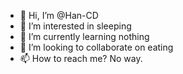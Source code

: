 - 👋 Hi, I’m @Han-CD
- 👀 I’m interested in sleeping
- 🌱 I’m currently learning nothing
- 💞️ I’m looking to collaborate on eating
- 📫 How to reach me? No way.

<!---
Han-CD/Han-CD is a ✨ special ✨ repository because its `README.md` (this file) appears on your GitHub profile.
You can click the Preview link to take a look at your changes.
--->
